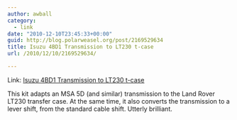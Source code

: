 ```yaml
---
author: awball
category:
  - link
date: "2010-12-10T23:45:33+00:00"
guid: http://blog.polarweasel.org/post/2169529634
title: Isuzu 4BD1 Transmission to LT230 t-case
url: /2010/12/10/2169529634/

---
```

Link: [Isuzu 4BD1 Transmission to LT230 t-case](http://www.isuzuadaptors.com/)

This kit adapts an MSA 5D (and similar) transmission to the Land Rover LT230 transfer case. At the same time, it also converts the transmission to a lever shift, from the standard cable shift. Utterly brilliant.
